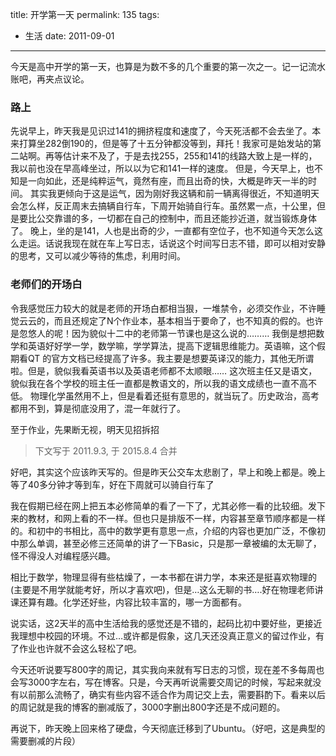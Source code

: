 title: 开学第一天
permalink: 135
tags:
  - 生活
date: 2011-09-01
---

今天是高中开学的第一天，也算是为数不多的几个重要的第一次之一。记一记流水账吧，再夹点议论。

### 路上

先说早上，昨天我是见识过141的拥挤程度和速度了，今天死活都不会去坐了。本来打算坐282倒190的，但是等了十五分钟都没等到，拜托！我家可是始发站的第二站啊。再等估计来不及了，于是去找255，255和141的线路大致上是一样的，我以前也没在早高峰坐过，所以以为它和141一样的速度。
但是，今天早上，也不知是一向如此，还是纯粹运气，竟然有座，而且出奇的快，大概是昨天一半的时间。
其实我更倾向于这是运气，因为刚好我这辆和前一辆离得很近，不知道明天会怎么样，反正周末去搞辆自行车，下周开始骑自行车。虽然累一点，十公里，但是要比公交靠谱的多，一切都在自己的控制中，而且还能抄近道，就当锻炼身体了。
晚上，坐的是141，人也是出奇的少，一直都有空位子，也不知道今天怎么这么走运。话说我现在就在车上写日志，话说这个时间写日志不错，即可以相对安静的思考，又可以减少等待的焦虑，利用时间。

### 老师们的开场白

令我感觉压力较大的就是老师的开场白都相当狠，一堆禁令，必须交作业，不许睡觉云云的，而且还规定了N个作业本，基本相当于要命了，也不知真的假的。也许是忽悠人的呢！因为貌似十二中的老师第一节课也是这么说的&#8230;&#8230;&#8230;
我倒是想把数学和英语好好学一学，数学嘛，学学算法，提高下逻辑思维能力。英语嘛，这个假期看QT 的官方文档已经提高了许多。我主要是想要英译汉的能力，其他无所谓啦。但是，貌似我看英语书以及英语老师都不太顺眼&#8230;&#8230;
这次班主任又是语文，貌似我在各个学校的班主任一直都是教语文的，所以我的语文成绩也一直不高不低。
物理化学虽然用不上，但是看着还挺有意思的，就当玩了。历史政治，高考都用不到，算是彻底没用了，混一年就行了。

至于作业，先果断无视，明天见招拆招

> 下文写于 2011.9.3, 于 2015.8.4 合并

好吧，其实这个应该昨天写的。但是昨天公交车太悲剧了，早上和晚上都是。晚上等了40多分钟才等到车，好在下周就可以骑自行车了

我在假期已经在网上把五本必修简单的看了一下了，尤其必修一看的比较细。发下来的教材，和网上看的不一样。但也只是排版不一样，内容甚至章节顺序都是一样的。和初中的书相比，高中的数学更有意思一点，介绍的内容也更加广泛，不像初中那么单调，甚至必修三还简单的讲了一下Basic，只是那一章被编的太无聊了，怪不得没人对编程感兴趣。

相比于数学，物理显得有些枯燥了，一本书都在讲力学，本来还是挺喜欢物理的(主要是不用学就能考好，所以才喜欢吧)，但是&#8230;这么无聊的书&#8230;.好在物理老师讲课还算有趣。化学还好些，内容比较丰富的，哪一方面都有。

说实话，这2天半的高中生活给我的感觉还是不错的，起码比初中要好些，更接近我理想中校园的环境。不过&#8230;或许都是假象，这几天还没真正意义的留过作业，有了作业也许就不会这么轻松了吧。

今天还听说要写800字的周记，其实我向来就有写日志的习惯，现在差不多每周也会写3000字左右，写在博客。只是，今天再听说需要交周记的时候，写起来就没有以前那么流畅了，确实有些内容不适合作为周记交上去，需要斟酌下。看来以后的周记就是我的博客的删减版了，3000字删出800字还是不成问题的。

再说下，昨天晚上回来格了硬盘，今天彻底迁移到了Ubuntu。（好吧，这是典型的需要删减的片段）
